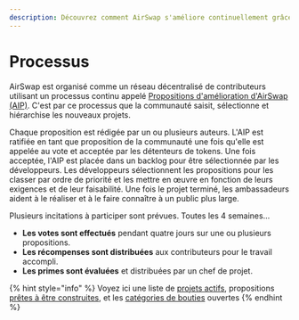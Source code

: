 ```yaml
---
description: Découvrez comment AirSwap s'améliore continuellement grâce à la communauté.
---
```


# Processus

AirSwap est organisé comme un réseau décentralisé de contributeurs utilisant un processus continu appelé [Propositions d'amélioration d'AirSwap (AIP)](https://github.com/airswap/AIPs/issues/1). C'est par ce processus que la communauté saisit, sélectionne et hiérarchise les nouveaux projets.

Chaque proposition est rédigée par un ou plusieurs auteurs. L'AIP est ratifiée en tant que proposition de la communauté une fois qu'elle est appelée au vote et acceptée par les détenteurs de tokens. Une fois acceptée, l'AIP est placée dans un backlog pour être sélectionnée par les développeurs. Les développeurs sélectionnent les propositions pour les classer par ordre de priorité et les mettre en œuvre en fonction de leurs exigences et de leur faisabilité. Une fois le projet terminé, les ambassadeurs aident à le réaliser et à le faire connaître à un public plus large.

Plusieurs incitations à participer sont prévues. Toutes les 4 semaines...

* **Les votes sont effectués** pendant quatre jours sur une ou plusieurs propositions.
* **Les récompenses sont distribuées** aux contributeurs pour le travail accompli.
* **Les primes sont évaluées** et distribuées par un chef de projet.

{% hint style="info" %}
Voyez ici une liste de [projets actifs](https://github.com/airswap/AIPs/issues), propositions [prêtes à être construites](https://github.com/airswap/AIPs/issues), et les [catégories de bouties](bounties.md) ouvertes
{% endhint %}
